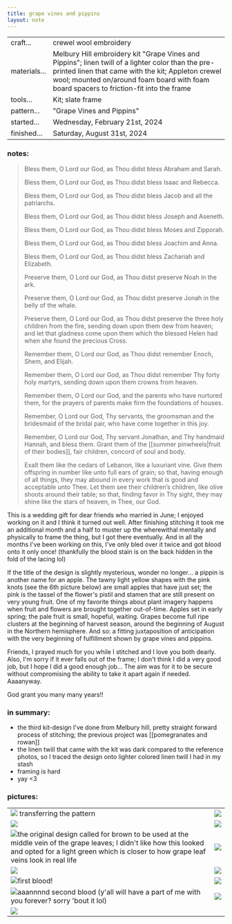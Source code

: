 ```yaml
---
title: grape vines and pippins
layout: note
---
```


|||
|-|-| 
|craft...| crewel wool embroidery
|materials...| Melbury Hill embroidery kit "Grape Vines and Pippins"; linen twill of a lighter color than the pre-printed linen that came with the kit; Appleton crewel wool; mounted on/around foam board with foam board spacers to friction-fit into the frame
|tools...| Kit; slate frame
|pattern...| "Grape Vines and Pippins"
|started...| Wednesday, February 21st, 2024
|finished...| Saturday, August 31st, 2024

### notes:

> Bless them, O Lord our God, as Thou didst bless Abraham and Sarah. 
>
> Bless them, O Lord our God, as Thou didst bless Isaac and Rebecca. 
>
> Bless them, O Lord our God, as Thou didst bless Jacob and all the patriarchs.
> 
> Bless them, O Lord our God, as Thou didst bless Joseph and Aseneth. 
>
> Bless them, O Lord our God, as Thou didst bless Moses and Zipporah. 
>
> Bless them, O Lord our God, as Thou didst bless Joachim and Anna.
> 
> Bless them, O Lord our God, as Thou didst bless Zachariah and Elizabeth.
> 
> Preserve them, O Lord our God, as Thou didst preserve Noah in the ark. 
>
> Preserve them, O Lord our God, as Thou didst preserve Jonah in the belly of the whale.
> 
> Preserve them, O Lord our God, as Thou didst preserve the three holy children from the fire, sending down upon them dew from heaven; and let that gladness come upon them which the blessed Helen had when she found the precious Cross. 
>
> Remember them, O Lord our God, as Thou didst remember Enoch, Shem, and Elijah.
> 
> Remember them, O Lord our God, as Thou didst remember Thy forty holy martyrs, sending down upon them crowns from heaven. 
>
> Remember them, O Lord our God, and the parents who have nurtured them, for the prayers of parents make firm the foundations of houses.
> 
> Remember, O Lord our God, Thy servants, the groomsman and the bridesmaid of the bridal pair, who have come together in this joy. 
>
> Remember, O Lord our God, Thy servant Jonathan, and Thy handmaid Hannah, and bless them. Grant them of the [[summer pinwheels|fruit of their bodies]], fair children, concord of soul and body.
> 
> Exalt them like the cedars of Lebanon, like a luxuriant vine. Give them offspring in number like unto full ears of grain; so that, having enough of all things, they may abound in every work that is good and acceptable unto Thee. Let them see their children’s children, like olive shoots around their table; so that, finding favor in Thy sight, they may shine like the stars of heaven, in Thee, our God.

This is a wedding gift for dear friends who married in June; I enjoyed working on it and I think it turned out well. After finishing stitching it took me an additional month and a half to muster up the wherewithal mentally and physically to frame the thing, but I got there eventually. And in all the months I've been working on this, I've only bled over it twice and got blood onto it only once! (thankfully the blood stain is on the back hidden in the fold of the lacing lol)

If the title of the design is slightly mysterious, wonder no longer... a pippin is another name for an apple. The tawny light yellow shapes with the pink knots (see the 6th picture below) are small apples that have just set; the pink is the tassel of the flower's pistil and stamen that are still present on very young fruit. One of my favorite things about plant imagery happens when fruit and flowers are brought together out-of-time. Apples set in early spring; the pale fruit is small, hopeful, waiting. Grapes become full ripe clusters at the beginning of harvest season, around the beginning of August in the Northern hemisphere. And so: a fitting juxtaposition of anticipation with the very beginning of fulfillment shown by grape vines and pippins.

Friends, I prayed much for you while I stitched and I love you both dearly. Also, I'm sorry if it ever falls out of the frame; I don't think I did a very good job, but I hope I did a good enough job... The aim was for it to be secure without compromising the ability to take it apart again if needed. Aaaanyway.

God grant you many many years!!
### in summary:
* the third kit-design I've done from Melbury hill, pretty straight forward process of stitching; the previous project was [[pomegranates and rowan]]
* the linen twill that came with the kit was dark compared to the reference photos, so I traced the design onto lighter colored linen twill I had in my stash
* framing is hard
* yay <3

### pictures:

<table>
	<tr>
		<td><img src="{{ site.baseurl }}/assets/grape vines and pippins/GV&P progress 1.png"/> transferring the pattern</td>
		<td><img src="{{ site.baseurl }}/assets/grape vines and pippins/GV&P progress 2.png"/></td>
	</tr>
	<tr>
		<td><img src="{{ site.baseurl }}/assets/grape vines and pippins/GV&P progress 3.png"/></td>
		<td><img src="{{ site.baseurl }}/assets/grape vines and pippins/GV&P progress 4.png"/></td>
	</tr>
	<tr>
		<td><img src="{{ site.baseurl }}/assets/grape vines and pippins/GV&P progress 5.png"/>the original design called for brown to be used at the middle vein of the grape leaves; I didn't like how this looked and opted for a light green which is closer to how grape leaf veins look in real life</td>
		<td><img src="{{ site.baseurl }}/assets/grape vines and pippins/GV&P progress 6.png"/></td>
	</tr>
	<tr>
		<td><img src="{{ site.baseurl }}/assets/grape vines and pippins/GV&P progress 7.png"/></td>
		<td><img src="{{ site.baseurl }}/assets/grape vines and pippins/GV&P progress 8.png"/></td>
	</tr>
	<tr>
		<td><img src="{{ site.baseurl }}/assets/grape vines and pippins/GV&P progress 9.png"/>first blood!</td>
		<td><img src="{{ site.baseurl }}/assets/grape vines and pippins/GV&P progress 10.png"/></td>
	</tr>
	<tr>
		<td><img src="{{ site.baseurl }}/assets/grape vines and pippins/GV&P progress 11.png"/>aaannnnd second blood (y'all will have a part of me with you forever? sorry 'bout it lol)</td>
		<td><img src="{{ site.baseurl }}/assets/grape vines and pippins/GV&P progress 12.png"/></td>
	</tr>
	<tr>
		<td><img src="{{ site.baseurl }}/assets/grape vines and pippins/GV&P progress 13.png"/></td>
	</tr>
</table>

